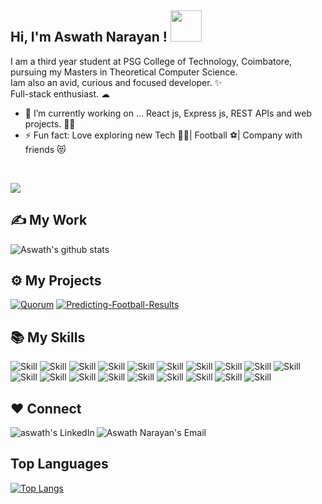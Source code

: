 <!--
**aswath2001/aswath2001** is a ✨ _special_ ✨ repository because its `README.md` (this file) appears on your GitHub profile.

Here are some ideas to get you started:

- 🔭 I’m currently working on Web Development
- 🌱 I’m currently learning ...
- 👯 I’m looking to collaborate on ...
- 🤔 I’m looking for help with ...
- 💬 Ask me about ...
- 📫 How to reach me: ...
- 😄 Pronouns: ...
- ⚡ Fun fact: ...
-->

## Hi, I'm Aswath Narayan ! <img src="https://media.giphy.com/media/mGcNjsfWAjY5AEZNw6/giphy.gif" width="50"></h2>
 

 I am a third year student at PSG College of Technology, Coimbatore, pursuing my Masters in Theoretical Computer Science.<br>
 Iam also an avid, curious and focused developer. ✨ <br>
 Full-stack enthusiast. ☁
 <br>

- 🔭 I’m currently working on ... React js, Express js, REST APIs and web projects. 🐱‍👤
- ⚡ Fun fact: Love exploring new Tech 👨‍💻| Football ⚽| Company with friends 😻 
 <br>

![](https://visitor-badge.laobi.icu/badge?page_id=aswath2001.visitor-badge&style=flat-square&color=0088cc)<br>

## ✍ My Work

![Aswath's github stats](https://github-readme-stats.vercel.app/api?username=aswath2001&show_icons=true&theme=dark)

## ⚙ My Projects

[![Quorum](https://github-readme-stats.vercel.app/api/pin/?username=aswath2001&repo=QuorumDB&show_icons=true&theme=dark)](https://github.com/aswath2001/QuorumDB)
[![Predicting-Football-Results](https://github-readme-stats.vercel.app/api/pin/?username=aswath2001&repo=Predicting-Football-Results&show_icons=true&theme=dark)](https://github.com/aswath2001/Predicting-Football-Results)


## 📚 My Skills

![Skill](https://img.shields.io/badge/HTML5-E34F26?style=for-the-badge&logo=html5&logoColor=white)
![Skill](https://img.shields.io/badge/CSS3-1572B6?style=for-the-badge&logo=css3&logoColor=white)
![Skill](https://img.shields.io/badge/JavaScript-323330?style=for-the-badge&logo=javascript&logoColor=F7DF1E)
![Skill](https://img.shields.io/badge/Node.js-43853D?style=for-the-badge&logo=node.js&logoColor=white)
![Skill](https://img.shields.io/badge/npm-CB3837?style=for-the-badge&logo=npm&logoColor=white)
![Skill](https://img.shields.io/badge/Express.js-000000?style=for-the-badge&logo=express&logoColor=white)
![Skill](https://img.shields.io/badge/c++-ED8B00?style=for-the-badge&logo=java&logoColor=white)
![Skill](https://img.shields.io/badge/React-20232A?style=for-the-badge&logo=react&logoColor=61DAFB)
![Skill](https://img.shields.io/badge/Bootstrap-563D7C?style=for-the-badge&logo=bootstrap&logoColor=white)
![Skill](https://img.shields.io/badge/React_Bootstrap-563D7C?style=for-the-badge&logo=reactstrap&logoColor=white)
![Skill](https://img.shields.io/badge/styled--components-DB7093?style=for-the-badge&logo=styled-components&logoColor=white)
![Skill](https://img.shields.io/badge/Material--UI-0081CB?style=for-the-badge&logo=material-ui&logoColor=white)
![Skill](https://img.shields.io/badge/React_Router-CA4245?style=for-the-badge&logo=react-router&logoColor=white)
![Skill](https://img.shields.io/badge/MongoDB-0769AD?style=for-the-badge&logo=mongodb&logoColor=white)
![Skill](https://img.shields.io/badge/Netlify-00C7B7?style=for-the-badge&logo=netlify&logoColor=white)
![Skill](https://img.shields.io/badge/Heroku-430098?style=for-the-badge&logo=heroku&logoColor=white)
![Skill](https://img.shields.io/badge/Git-F05032?style=for-the-badge&logo=git&logoColor=white)
![Skill](https://img.shields.io/badge/Postman-FF6C37?style=for-the-badge&logo=Postman&logoColor=white)
![Skill](https://img.shields.io/badge/Visual_Studio_Code-0078D4?style=for-the-badge&logo=visual%20studio%20code&logoColor=white)

## ❤ Connect


<a href="https://www.linkedin.com/in/aswath-narayan-86790018b/">
  <img align="left" alt="aswath's LinkedIn" src="https://img.icons8.com/bubbles/50/000000/linkedin.png"/>
</a>

<a href="mailto:aswathnarayan87@gmail.com">
  <img align="left" alt="Aswath Narayan's Email" src="https://img.icons8.com/bubbles/50/000000/gmail.png"/>
</a><br>

## Top Languages

[![Top Langs](https://github-readme-stats.vercel.app/api/top-langs/?username=aswath2001&layout=compact&theme=gotham&hide_border=true&langs_count=10)](https://github.com/aswath2001)
